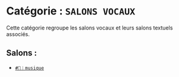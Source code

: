 # Catégorie : `SALONS VOCAUX`
Cette catégorie regroupe les salons vocaux et leurs salons 
textuels associés.

## Salons :
- [`#🎵︱musique`](1_musique.md)
